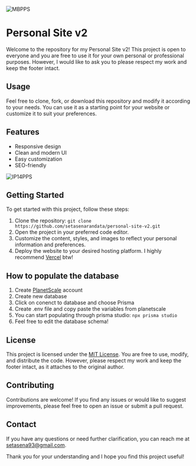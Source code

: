 
![MBPPS](https://github.com/setasenarandata/personal-site-v2/assets/93756668/236eaad3-d927-4a30-9029-8900718b166f)

# Personal Site v2

Welcome to the repository for my Personal Site v2! This project is open to everyone and you are free to use it for your own personal or professional purposes. However, I would like to ask you to please respect my work and keep the footer intact.

## Usage

Feel free to clone, fork, or download this repository and modify it according to your needs. You can use it as a starting point for your website or customize it to suit your preferences.

## Features

- Responsive design
- Clean and modern UI
- Easy customization
- SEO-friendly

![IP14PPS](https://github.com/setasenarandata/personal-site-v2/assets/93756668/80dabb19-a613-47b1-9669-18e098955077)


## Getting Started

To get started with this project, follow these steps:

1. Clone the repository: `git clone https://github.com/setasenarandata/personal-site-v2.git`
2. Open the project in your preferred code editor.
3. Customize the content, styles, and images to reflect your personal information and preferences.
4. Deploy the website to your desired hosting platform. I highly recommend [Vercel](https://vercel.com/) btw!

## How to populate the database
1. Create [PlanetScale](https://planetscale.com) account
2. Create new database
3. Click on conenct to database and choose Prisma
4. Create .env file and copy paste the variables from planetscale
5. You can start populating through prisma studio: `npx prisma studio`
6. Feel free to edit the database schema!

## License

This project is licensed under the [MIT License](LICENSE). You are free to use, modify, and distribute the code. However, please respect my work and keep the footer intact, as it attaches to the original author.

## Contributing

Contributions are welcome! If you find any issues or would like to suggest improvements, please feel free to open an issue or submit a pull request.

## Contact

If you have any questions or need further clarification, you can reach me at [setasena93@gmail.com](mailto:setasena93@gmail.com).

Thank you for your understanding and I hope you find this project useful!
